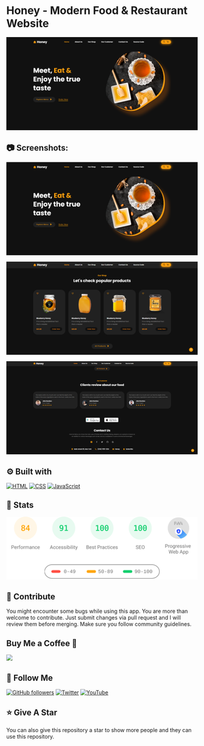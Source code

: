 # Honey - Modern Food & Restaurant Website

![Honey - Modern Food & Restaurant Website](/.github/images/img_main.png "Honey - Modern Food & Restaurant Website")



## :camera: Screenshots:

![Modern UI/UX](/.github/images/img1.png "Modern UI/UX")

![Scroll reveal animations](/.github/images/img2.png "Scroll reveal animations")

![Fully Customizable](/.github/images/img3.png "Fully Customizable")

## :gear: Built with

[![HTML](https://skillicons.dev/icons?i=html)](https://developer.mozilla.org/en-US/docs/Web/HTML "HTML") [![CSS](https://skillicons.dev/icons?i=css)](https://developer.mozilla.org/en-US/docs/Web/CSS "CSS") [![JavaScript](https://skillicons.dev/icons?i=js)](https://developer.mozilla.org/en-US/docs/Web/JavaScript "JavaScript")

## :wrench: Stats

[![Stats for this App](/.github/images/stats.svg)](#buy-me-a-coffee- "Stats for this App")

## :raised_hands: Contribute

You might encounter some bugs while using this app. You are more than welcome to contribute. Just submit changes via pull request and I will review them before merging. Make sure you follow community guidelines.

## Buy Me a Coffee 🍺

[<img src="https://img.shields.io/badge/Buy_Me_A_Coffee-FFDD00?style=for-the-badge&logo=buy-me-a-coffee&logoColor=black" width="200" />](https://www.buymeacoffee.com/hemendrajawariya "Buy me a Coffee")

## :rocket: Follow Me

[![GitHub followers](https://img.shields.io/github/followers/Technical-Shubham-tech?style=social&label=Follow&maxAge=2592000)](https://github.com/HemendraJawariya "Follow Me")
[![Twitter](https://img.shields.io/twitter/url?style=social&url=https%3A%2F%2Ftwitter.com%2FTechnicalShubam)](https://twitter.com/intent/tweet "Tweet")
[![YouTube](https://img.shields.io/badge/YouTube-FF0000?style=for-the-badge&logo=youtube&logoColor=white)](https://www.youtube.com/channel/ "Subscribe my Channel")

## :star: Give A Star

You can also give this repository a star to show more people and they can use this repository.
